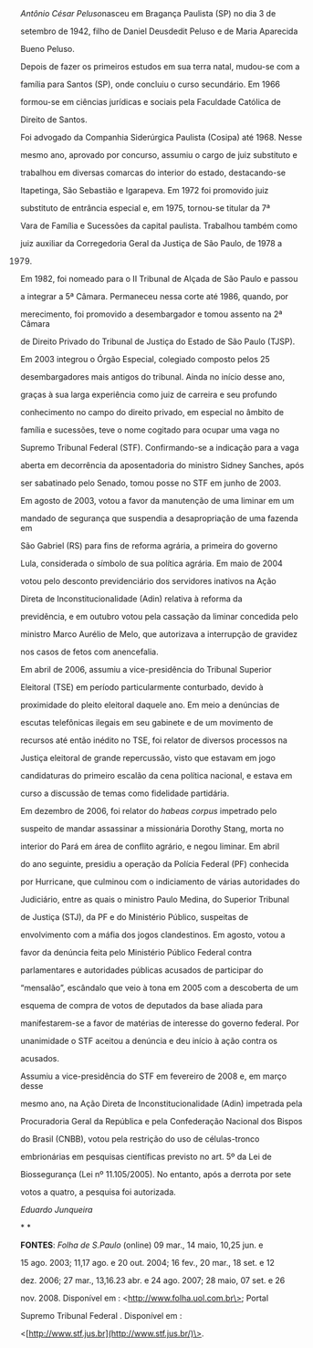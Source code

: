 

 



*Antônio César Peluso*nasceu em Bragança Paulista (SP) no dia 3 de

setembro de 1942, filho de Daniel Deusdedit Peluso e de Maria Aparecida

Bueno Peluso.



Depois de fazer os primeiros estudos em sua terra natal, mudou-se com a

família para Santos (SP), onde concluiu o curso secundário. Em 1966

formou-se em ciências jurídicas e sociais pela Faculdade Católica de

Direito de Santos.



Foi advogado da Companhia Siderúrgica Paulista (Cosipa) até 1968. Nesse

mesmo ano, aprovado por concurso, assumiu o cargo de juiz substituto e

trabalhou em diversas comarcas do interior do estado, destacando-se

Itapetinga, São Sebastião e Igarapeva. Em 1972 foi promovido juiz

substituto de entrância especial e, em 1975, tornou-se titular da 7ª

Vara de Família e Sucessões da capital paulista. Trabalhou também como

juiz auxiliar da Corregedoria Geral da Justiça de São Paulo, de 1978 a

1979.



Em 1982, foi nomeado para o II Tribunal de Alçada de São Paulo e passou

a integrar a 5ª Câmara. Permaneceu nessa corte até 1986, quando, por

merecimento, foi promovido a desembargador e tomou assento na 2ª Câmara

de Direito Privado do Tribunal de Justiça do Estado de São Paulo (TJSP).

Em 2003 integrou o Órgão Especial, colegiado composto pelos 25

desembargadores mais antigos do tribunal. Ainda no início desse ano,

graças à sua larga experiência como juiz de carreira e seu profundo

conhecimento no campo do direito privado, em especial no âmbito de

família e sucessões, teve o nome cogitado para ocupar uma vaga no

Supremo Tribunal Federal (STF). Confirmando-se a indicação para a vaga

aberta em decorrência da aposentadoria do ministro Sidney Sanches, após

ser sabatinado pelo Senado, tomou posse no STF em junho de 2003.



Em agosto de 2003, votou a favor da manutenção de uma liminar em um

mandado de segurança que suspendia a desapropriação de uma fazenda em

São Gabriel (RS) para fins de reforma agrária, a primeira do governo

Lula, considerada o símbolo de sua política agrária. Em maio de 2004

votou pelo desconto previdenciário dos servidores inativos na Ação

Direta de Inconstitucionalidade (Adin) relativa à reforma da

previdência, e em outubro votou pela cassação da liminar concedida pelo

ministro Marco Aurélio de Melo, que autorizava a interrupção de gravidez

nos casos de fetos com anencefalia.



Em abril de 2006, assumiu a vice-presidência do Tribunal Superior

Eleitoral (TSE) em período particularmente conturbado, devido à

proximidade do pleito eleitoral daquele ano. Em meio a denúncias de

escutas telefônicas ilegais em seu gabinete e de um movimento de

recursos até então inédito no TSE, foi relator de diversos processos na

Justiça eleitoral de grande repercussão, visto que estavam em jogo

candidaturas do primeiro escalão da cena política nacional, e estava em

curso a discussão de temas como fidelidade partidária.



Em dezembro de 2006, foi relator do *habeas corpus* impetrado pelo

suspeito de mandar assassinar a missionária Dorothy Stang, morta no

interior do Pará em área de conflito agrário, e negou liminar. Em abril

do ano seguinte, presidiu a operação da Polícia Federal (PF) conhecida

por Hurricane, que culminou com o indiciamento de várias autoridades do

Judiciário, entre as quais o ministro Paulo Medina, do Superior Tribunal

de Justiça (STJ), da PF e do Ministério Público, suspeitas de

envolvimento com a máfia dos jogos clandestinos. Em agosto, votou a

favor da denúncia feita pelo Ministério Público Federal contra

parlamentares e autoridades públicas acusados de participar do

“mensalão”, escândalo que veio à tona em 2005 com a descoberta de um

esquema de compra de votos de deputados da base aliada para

manifestarem-se a favor de matérias de interesse do governo federal. Por

unanimidade o STF aceitou a denúncia e deu início à ação contra os

acusados.



Assumiu a vice-presidência do STF em fevereiro de 2008 e, em março desse

mesmo ano, na Ação Direta de Inconstitucionalidade (Adin) impetrada pela

Procuradoria Geral da República e pela Confederação Nacional dos Bispos

do Brasil (CNBB), votou pela restrição do uso de células-tronco

embrionárias em pesquisas científicas previsto no art. 5º da Lei de

Biossegurança (Lei nº 11.105/2005). No entanto, após a derrota por sete

votos a quatro, a pesquisa foi autorizada.



*Eduardo Junqueira*



* *



**FONTES**: *Folha de S.Paulo* (online) 09 mar., 14 maio, 10,25 jun. e

15 ago. 2003; 11,17 ago. e 20 out. 2004; 16 fev., 20 mar., 18 set. e 12

dez. 2006; 27 mar., 13,16.23 abr. e 24 ago. 2007; 28 maio, 07 set. e 26

nov. 2008. Disponível em : \<http://www.folha.uol.com.br\>; Portal

Supremo Tribunal Federal . Disponível em :

\<[http://www.stf.jus.br](http://www.stf.jus.br/)\>.



 



 



 



     



          


